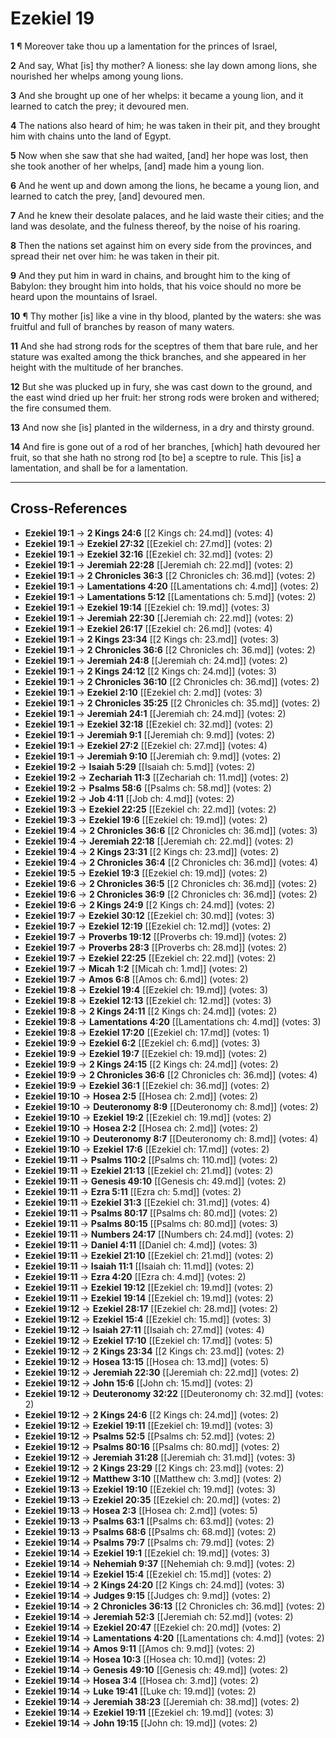 # Ezekiel 19

**1** ¶ Moreover take thou up a lamentation for the princes of Israel,

**2** And say, What [is] thy mother? A lioness: she lay down among lions, she nourished her whelps among young lions.

**3** And she brought up one of her whelps: it became a young lion, and it learned to catch the prey; it devoured men.

**4** The nations also heard of him; he was taken in their pit, and they brought him with chains unto the land of Egypt.

**5** Now when she saw that she had waited, [and] her hope was lost, then she took another of her whelps, [and] made him a young lion.

**6** And he went up and down among the lions, he became a young lion, and learned to catch the prey, [and] devoured men.

**7** And he knew their desolate palaces, and he laid waste their cities; and the land was desolate, and the fulness thereof, by the noise of his roaring.

**8** Then the nations set against him on every side from the provinces, and spread their net over him: he was taken in their pit.

**9** And they put him in ward in chains, and brought him to the king of Babylon: they brought him into holds, that his voice should no more be heard upon the mountains of Israel.

**10** ¶ Thy mother [is] like a vine in thy blood, planted by the waters: she was fruitful and full of branches by reason of many waters.

**11** And she had strong rods for the sceptres of them that bare rule, and her stature was exalted among the thick branches, and she appeared in her height with the multitude of her branches.

**12** But she was plucked up in fury, she was cast down to the ground, and the east wind dried up her fruit: her strong rods were broken and withered; the fire consumed them.

**13** And now she [is] planted in the wilderness, in a dry and thirsty ground.

**14** And fire is gone out of a rod of her branches, [which] hath devoured her fruit, so that she hath no strong rod [to be] a sceptre to rule. This [is] a lamentation, and shall be for a lamentation.

---

## Cross-References

- **Ezekiel 19:1** → **2 Kings 24:6** [[2 Kings ch: 24.md]] (votes: 4)
- **Ezekiel 19:1** → **Ezekiel 27:32** [[Ezekiel ch: 27.md]] (votes: 2)
- **Ezekiel 19:1** → **Ezekiel 32:16** [[Ezekiel ch: 32.md]] (votes: 2)
- **Ezekiel 19:1** → **Jeremiah 22:28** [[Jeremiah ch: 22.md]] (votes: 2)
- **Ezekiel 19:1** → **2 Chronicles 36:3** [[2 Chronicles ch: 36.md]] (votes: 2)
- **Ezekiel 19:1** → **Lamentations 4:20** [[Lamentations ch: 4.md]] (votes: 2)
- **Ezekiel 19:1** → **Lamentations 5:12** [[Lamentations ch: 5.md]] (votes: 2)
- **Ezekiel 19:1** → **Ezekiel 19:14** [[Ezekiel ch: 19.md]] (votes: 3)
- **Ezekiel 19:1** → **Jeremiah 22:30** [[Jeremiah ch: 22.md]] (votes: 2)
- **Ezekiel 19:1** → **Ezekiel 26:17** [[Ezekiel ch: 26.md]] (votes: 4)
- **Ezekiel 19:1** → **2 Kings 23:34** [[2 Kings ch: 23.md]] (votes: 3)
- **Ezekiel 19:1** → **2 Chronicles 36:6** [[2 Chronicles ch: 36.md]] (votes: 2)
- **Ezekiel 19:1** → **Jeremiah 24:8** [[Jeremiah ch: 24.md]] (votes: 2)
- **Ezekiel 19:1** → **2 Kings 24:12** [[2 Kings ch: 24.md]] (votes: 3)
- **Ezekiel 19:1** → **2 Chronicles 36:10** [[2 Chronicles ch: 36.md]] (votes: 2)
- **Ezekiel 19:1** → **Ezekiel 2:10** [[Ezekiel ch: 2.md]] (votes: 3)
- **Ezekiel 19:1** → **2 Chronicles 35:25** [[2 Chronicles ch: 35.md]] (votes: 2)
- **Ezekiel 19:1** → **Jeremiah 24:1** [[Jeremiah ch: 24.md]] (votes: 2)
- **Ezekiel 19:1** → **Ezekiel 32:18** [[Ezekiel ch: 32.md]] (votes: 2)
- **Ezekiel 19:1** → **Jeremiah 9:1** [[Jeremiah ch: 9.md]] (votes: 2)
- **Ezekiel 19:1** → **Ezekiel 27:2** [[Ezekiel ch: 27.md]] (votes: 4)
- **Ezekiel 19:1** → **Jeremiah 9:10** [[Jeremiah ch: 9.md]] (votes: 2)
- **Ezekiel 19:2** → **Isaiah 5:29** [[Isaiah ch: 5.md]] (votes: 2)
- **Ezekiel 19:2** → **Zechariah 11:3** [[Zechariah ch: 11.md]] (votes: 2)
- **Ezekiel 19:2** → **Psalms 58:6** [[Psalms ch: 58.md]] (votes: 2)
- **Ezekiel 19:2** → **Job 4:11** [[Job ch: 4.md]] (votes: 2)
- **Ezekiel 19:3** → **Ezekiel 22:25** [[Ezekiel ch: 22.md]] (votes: 2)
- **Ezekiel 19:3** → **Ezekiel 19:6** [[Ezekiel ch: 19.md]] (votes: 2)
- **Ezekiel 19:4** → **2 Chronicles 36:6** [[2 Chronicles ch: 36.md]] (votes: 3)
- **Ezekiel 19:4** → **Jeremiah 22:18** [[Jeremiah ch: 22.md]] (votes: 2)
- **Ezekiel 19:4** → **2 Kings 23:31** [[2 Kings ch: 23.md]] (votes: 2)
- **Ezekiel 19:4** → **2 Chronicles 36:4** [[2 Chronicles ch: 36.md]] (votes: 4)
- **Ezekiel 19:5** → **Ezekiel 19:3** [[Ezekiel ch: 19.md]] (votes: 2)
- **Ezekiel 19:6** → **2 Chronicles 36:5** [[2 Chronicles ch: 36.md]] (votes: 2)
- **Ezekiel 19:6** → **2 Chronicles 36:9** [[2 Chronicles ch: 36.md]] (votes: 2)
- **Ezekiel 19:6** → **2 Kings 24:9** [[2 Kings ch: 24.md]] (votes: 2)
- **Ezekiel 19:7** → **Ezekiel 30:12** [[Ezekiel ch: 30.md]] (votes: 3)
- **Ezekiel 19:7** → **Ezekiel 12:19** [[Ezekiel ch: 12.md]] (votes: 2)
- **Ezekiel 19:7** → **Proverbs 19:12** [[Proverbs ch: 19.md]] (votes: 2)
- **Ezekiel 19:7** → **Proverbs 28:3** [[Proverbs ch: 28.md]] (votes: 2)
- **Ezekiel 19:7** → **Ezekiel 22:25** [[Ezekiel ch: 22.md]] (votes: 2)
- **Ezekiel 19:7** → **Micah 1:2** [[Micah ch: 1.md]] (votes: 2)
- **Ezekiel 19:7** → **Amos 6:8** [[Amos ch: 6.md]] (votes: 2)
- **Ezekiel 19:8** → **Ezekiel 19:4** [[Ezekiel ch: 19.md]] (votes: 3)
- **Ezekiel 19:8** → **Ezekiel 12:13** [[Ezekiel ch: 12.md]] (votes: 3)
- **Ezekiel 19:8** → **2 Kings 24:11** [[2 Kings ch: 24.md]] (votes: 2)
- **Ezekiel 19:8** → **Lamentations 4:20** [[Lamentations ch: 4.md]] (votes: 3)
- **Ezekiel 19:8** → **Ezekiel 17:20** [[Ezekiel ch: 17.md]] (votes: 1)
- **Ezekiel 19:9** → **Ezekiel 6:2** [[Ezekiel ch: 6.md]] (votes: 3)
- **Ezekiel 19:9** → **Ezekiel 19:7** [[Ezekiel ch: 19.md]] (votes: 2)
- **Ezekiel 19:9** → **2 Kings 24:15** [[2 Kings ch: 24.md]] (votes: 2)
- **Ezekiel 19:9** → **2 Chronicles 36:6** [[2 Chronicles ch: 36.md]] (votes: 4)
- **Ezekiel 19:9** → **Ezekiel 36:1** [[Ezekiel ch: 36.md]] (votes: 2)
- **Ezekiel 19:10** → **Hosea 2:5** [[Hosea ch: 2.md]] (votes: 2)
- **Ezekiel 19:10** → **Deuteronomy 8:9** [[Deuteronomy ch: 8.md]] (votes: 2)
- **Ezekiel 19:10** → **Ezekiel 19:2** [[Ezekiel ch: 19.md]] (votes: 2)
- **Ezekiel 19:10** → **Hosea 2:2** [[Hosea ch: 2.md]] (votes: 2)
- **Ezekiel 19:10** → **Deuteronomy 8:7** [[Deuteronomy ch: 8.md]] (votes: 4)
- **Ezekiel 19:10** → **Ezekiel 17:6** [[Ezekiel ch: 17.md]] (votes: 2)
- **Ezekiel 19:11** → **Psalms 110:2** [[Psalms ch: 110.md]] (votes: 2)
- **Ezekiel 19:11** → **Ezekiel 21:13** [[Ezekiel ch: 21.md]] (votes: 2)
- **Ezekiel 19:11** → **Genesis 49:10** [[Genesis ch: 49.md]] (votes: 2)
- **Ezekiel 19:11** → **Ezra 5:11** [[Ezra ch: 5.md]] (votes: 2)
- **Ezekiel 19:11** → **Ezekiel 31:3** [[Ezekiel ch: 31.md]] (votes: 4)
- **Ezekiel 19:11** → **Psalms 80:17** [[Psalms ch: 80.md]] (votes: 2)
- **Ezekiel 19:11** → **Psalms 80:15** [[Psalms ch: 80.md]] (votes: 3)
- **Ezekiel 19:11** → **Numbers 24:17** [[Numbers ch: 24.md]] (votes: 2)
- **Ezekiel 19:11** → **Daniel 4:11** [[Daniel ch: 4.md]] (votes: 3)
- **Ezekiel 19:11** → **Ezekiel 21:10** [[Ezekiel ch: 21.md]] (votes: 2)
- **Ezekiel 19:11** → **Isaiah 11:1** [[Isaiah ch: 11.md]] (votes: 2)
- **Ezekiel 19:11** → **Ezra 4:20** [[Ezra ch: 4.md]] (votes: 2)
- **Ezekiel 19:11** → **Ezekiel 19:12** [[Ezekiel ch: 19.md]] (votes: 2)
- **Ezekiel 19:11** → **Ezekiel 19:14** [[Ezekiel ch: 19.md]] (votes: 2)
- **Ezekiel 19:12** → **Ezekiel 28:17** [[Ezekiel ch: 28.md]] (votes: 2)
- **Ezekiel 19:12** → **Ezekiel 15:4** [[Ezekiel ch: 15.md]] (votes: 3)
- **Ezekiel 19:12** → **Isaiah 27:11** [[Isaiah ch: 27.md]] (votes: 4)
- **Ezekiel 19:12** → **Ezekiel 17:10** [[Ezekiel ch: 17.md]] (votes: 5)
- **Ezekiel 19:12** → **2 Kings 23:34** [[2 Kings ch: 23.md]] (votes: 2)
- **Ezekiel 19:12** → **Hosea 13:15** [[Hosea ch: 13.md]] (votes: 5)
- **Ezekiel 19:12** → **Jeremiah 22:30** [[Jeremiah ch: 22.md]] (votes: 2)
- **Ezekiel 19:12** → **John 15:6** [[John ch: 15.md]] (votes: 2)
- **Ezekiel 19:12** → **Deuteronomy 32:22** [[Deuteronomy ch: 32.md]] (votes: 2)
- **Ezekiel 19:12** → **2 Kings 24:6** [[2 Kings ch: 24.md]] (votes: 2)
- **Ezekiel 19:12** → **Ezekiel 19:11** [[Ezekiel ch: 19.md]] (votes: 3)
- **Ezekiel 19:12** → **Psalms 52:5** [[Psalms ch: 52.md]] (votes: 2)
- **Ezekiel 19:12** → **Psalms 80:16** [[Psalms ch: 80.md]] (votes: 2)
- **Ezekiel 19:12** → **Jeremiah 31:28** [[Jeremiah ch: 31.md]] (votes: 3)
- **Ezekiel 19:12** → **2 Kings 23:29** [[2 Kings ch: 23.md]] (votes: 2)
- **Ezekiel 19:12** → **Matthew 3:10** [[Matthew ch: 3.md]] (votes: 2)
- **Ezekiel 19:13** → **Ezekiel 19:10** [[Ezekiel ch: 19.md]] (votes: 3)
- **Ezekiel 19:13** → **Ezekiel 20:35** [[Ezekiel ch: 20.md]] (votes: 2)
- **Ezekiel 19:13** → **Hosea 2:3** [[Hosea ch: 2.md]] (votes: 5)
- **Ezekiel 19:13** → **Psalms 63:1** [[Psalms ch: 63.md]] (votes: 2)
- **Ezekiel 19:13** → **Psalms 68:6** [[Psalms ch: 68.md]] (votes: 2)
- **Ezekiel 19:14** → **Psalms 79:7** [[Psalms ch: 79.md]] (votes: 2)
- **Ezekiel 19:14** → **Ezekiel 19:1** [[Ezekiel ch: 19.md]] (votes: 3)
- **Ezekiel 19:14** → **Nehemiah 9:37** [[Nehemiah ch: 9.md]] (votes: 2)
- **Ezekiel 19:14** → **Ezekiel 15:4** [[Ezekiel ch: 15.md]] (votes: 2)
- **Ezekiel 19:14** → **2 Kings 24:20** [[2 Kings ch: 24.md]] (votes: 3)
- **Ezekiel 19:14** → **Judges 9:15** [[Judges ch: 9.md]] (votes: 2)
- **Ezekiel 19:14** → **2 Chronicles 36:13** [[2 Chronicles ch: 36.md]] (votes: 2)
- **Ezekiel 19:14** → **Jeremiah 52:3** [[Jeremiah ch: 52.md]] (votes: 2)
- **Ezekiel 19:14** → **Ezekiel 20:47** [[Ezekiel ch: 20.md]] (votes: 2)
- **Ezekiel 19:14** → **Lamentations 4:20** [[Lamentations ch: 4.md]] (votes: 2)
- **Ezekiel 19:14** → **Amos 9:11** [[Amos ch: 9.md]] (votes: 2)
- **Ezekiel 19:14** → **Hosea 10:3** [[Hosea ch: 10.md]] (votes: 2)
- **Ezekiel 19:14** → **Genesis 49:10** [[Genesis ch: 49.md]] (votes: 2)
- **Ezekiel 19:14** → **Hosea 3:4** [[Hosea ch: 3.md]] (votes: 2)
- **Ezekiel 19:14** → **Luke 19:41** [[Luke ch: 19.md]] (votes: 2)
- **Ezekiel 19:14** → **Jeremiah 38:23** [[Jeremiah ch: 38.md]] (votes: 2)
- **Ezekiel 19:14** → **Ezekiel 19:11** [[Ezekiel ch: 19.md]] (votes: 3)
- **Ezekiel 19:14** → **John 19:15** [[John ch: 19.md]] (votes: 2)

